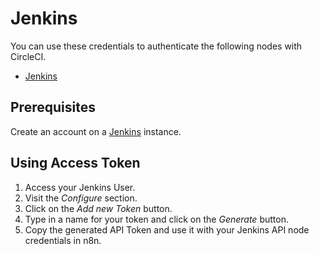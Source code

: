# Jenkins

You can use these credentials to authenticate the following nodes with CircleCI.
- [Jenkins](/workflow/integrations/nodes/n8n-nodes-base.jenkins/)


## Prerequisites

Create an account on a [Jenkins](https://www.jenkins.io/) instance.

## Using Access Token

1. Access your Jenkins User.
2. Visit the *Configure* section.
3. Click on the *Add new Token* button.
4. Type in a name for your token and click on the *Generate* button.
5. Copy the generated API Token and use it with your Jenkins API node credentials in n8n.
